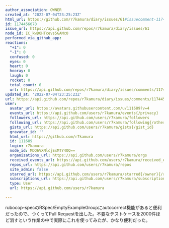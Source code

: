 ```yaml
---
author_association: OWNER
created_at: '2022-07-04T23:25:23Z'
html_url: https://github.com/r7kamura/diary/issues/61#issuecomment-1174456078
id: 1174456078
issue_url: https://api.github.com/repos/r7kamura/diary/issues/61
node_id: IC_kwDOHTcevs5GAMcO
performed_via_github_app: 
reactions:
  "+1": 0
  "-1": 0
  confused: 0
  eyes: 0
  heart: 0
  hooray: 0
  laugh: 0
  rocket: 0
  total_count: 0
  url: https://api.github.com/repos/r7kamura/diary/issues/comments/1174456078/reactions
updated_at: '2022-07-04T23:25:23Z'
url: https://api.github.com/repos/r7kamura/diary/issues/comments/1174456078
user:
  avatar_url: https://avatars.githubusercontent.com/u/111689?v=4
  events_url: https://api.github.com/users/r7kamura/events{/privacy}
  followers_url: https://api.github.com/users/r7kamura/followers
  following_url: https://api.github.com/users/r7kamura/following{/other_user}
  gists_url: https://api.github.com/users/r7kamura/gists{/gist_id}
  gravatar_id: ''
  html_url: https://github.com/r7kamura
  id: 111689
  login: r7kamura
  node_id: MDQ6VXNlcjExMTY4OQ==
  organizations_url: https://api.github.com/users/r7kamura/orgs
  received_events_url: https://api.github.com/users/r7kamura/received_events
  repos_url: https://api.github.com/users/r7kamura/repos
  site_admin: false
  starred_url: https://api.github.com/users/r7kamura/starred{/owner}{/repo}
  subscriptions_url: https://api.github.com/users/r7kamura/subscriptions
  type: User
  url: https://api.github.com/users/r7kamura

---
```

rubocop-specのRSpec/EmptyExampleGroupにautocorrect機能があると便利だったので、つくってPull Requestを出した。不要なテストケースを2000件ほど消すという作業の中で実際にこれを使ってみたが、かなり便利だった。
